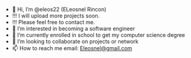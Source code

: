 - 👋 Hi, I’m @eleos22 (ELeosnel Rincon)
- !!! I will upload more projects soon.
- !!! Please feel free to contact me. 
- 👀 I’m interested in becoming a software engineer
- 🌱 I’m currently enrolled in school to get my computer science degree
- 💞️ I’m looking to collaborate on projects or network
- 📫 How to reach me email: Eleosnel@gmail.com

<!---
eleos22/eleos22 is a ✨ special ✨ repository because its `README.md` (this file) appears on your GitHub profile.
You can click the Preview link to take a look at your changes.
--->
